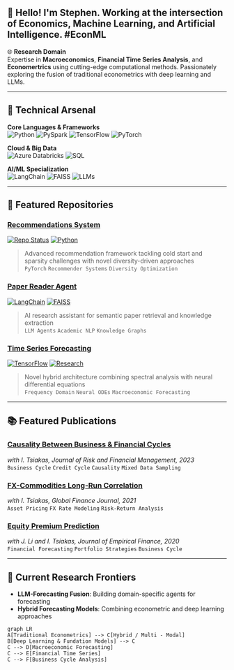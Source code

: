 ## 👋 Hello! I'm Stephen. Working at the intersection of Economics, Machine Learning, and Artificial Intelligence. #EconML

🌐 **Research Domain**  
Expertise in **Macroeconomics**, **Financial Time Series Analysis**, and **Economertrics** using cutting-edge computational methods. Passionately exploring the fusion of traditional econometrics with deep learning and LLMs.

---

## 🔧 Technical Arsenal
**Core Languages & Frameworks**  
![Python](https://img.shields.io/badge/Python-3776AB?logo=python&logoColor=white)
![PySpark](https://img.shields.io/badge/PySpark-E25A1C?logo=apachespark&logoColor=white)
![TensorFlow](https://img.shields.io/badge/TensorFlow-FF6F00?logo=tensorflow&logoColor=white)
![PyTorch](https://img.shields.io/badge/PyTorch-EE4C2C?logo=pytorch&logoColor=white)

**Cloud & Big Data**  
![Azure Databricks](https://img.shields.io/badge/Azure_Databricks-FF9E0F?logo=azuredevops&logoColor=white)
![SQL](https://img.shields.io/badge/SQL-4479A1?logo=postgresql&logoColor=white)

**AI/ML Specialization**  
![LangChain](https://img.shields.io/badge/LangChain-00ADD8?logo=chainlink&logoColor=white)
![FAISS](https://img.shields.io/badge/FAISS-vector_search-EF2D5E)
![LLMs](https://img.shields.io/badge/Large_Language_Models-research-9cf)

---

## 🚀 Featured Repositories

### [Recommendations System](https://github.com/StephenHB/Recommendations)
[![Repo Status](https://img.shields.io/badge/Status-Active-brightgreen)]()
[![Python](https://img.shields.io/badge/Python-3.10%2B-blue)]()
> Advanced recommendation framework tackling cold start and sparsity challenges with novel diversity-driven approaches  
`PyTorch` `Recommender Systems` `Diversity Optimization`

### [Paper Reader Agent](https://github.com/StephenHB/paper-reader-agent)
[![LangChain](https://img.shields.io/badge/Built_with-LangChain-00ADD8)]()
[![FAISS](https://img.shields.io/badge/Vector_DB-FAISS-EF2D5E)]()
> AI research assistant for semantic paper retrieval and knowledge extraction  
`LLM Agents` `Academic NLP` `Knowledge Graphs`

### [Time Series Forecasting](https://github.com/StephenHB/deep-frequency-derivative-learning-time-series-forecasting)
[![TensorFlow](https://img.shields.io/badge/TensorFlow-2.12%2B-FF6F00)]()
[![Research](https://img.shields.io/badge/Research-Advanced-orange)]()
> Novel hybrid architecture combining spectral analysis with neural differential equations  
`Frequency Domain` `Neural ODEs` `Macroeconomic Forecasting`

---

## 📚 Featured Publications

### [Causality Between Business & Financial Cycles](https://papers.ssrn.com/sol3/papers.cfm?abstract_id=4394609)  
*with I. Tsiakas, Journal of Risk and Financial Management, 2023*  
`Business Cycle` `Credit Cycle` `Causality` `Mixed Data Sampling`  

### [FX-Commodities Long-Run Correlation](https://www.sciencedirect.com/science/article/abs/pii/S1044028321000478)  
*with I. Tsiakas, Global Finance Journal, 2021*  
`Asset Pricing` `FX Rate Modeling` `Risk-Return Analysis`  

### [Equity Premium Prediction](https://www.sciencedirect.com/science/article/abs/pii/S0927539820300189)  
*with J. Li and I. Tsiakas, Journal of Empirical Finance, 2020*  
`Financial Forecasting` `Portfolio Strategies` `Business Cycle`

---

## 🧠 Current Research Frontiers
- **LLM-Forecasting Fusion**: Building domain-specific agents for forecasting
- **Hybrid Forecasting Models**: Combining econometric and deep learning approaches

```mermaid
graph LR
A[Traditional Econometrics] --> C[Hybrid / Multi - Modal]
B[Deep Learning & Fundation Models] --> C
C --> D[Macroeconomic Forecasting]
C --> E[Financial Time Series]
C --> F[Business Cycle Analysis]
